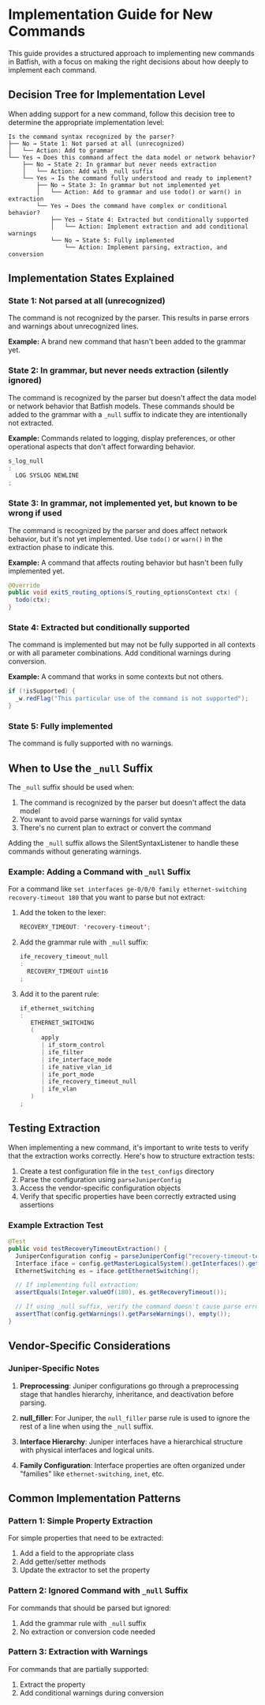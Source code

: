 # Implementation Guide for New Commands

This guide provides a structured approach to implementing new commands in Batfish, with a focus on making the right decisions about how deeply to implement each command.

## Decision Tree for Implementation Level

When adding support for a new command, follow this decision tree to determine the appropriate implementation level:

```
Is the command syntax recognized by the parser?
├── No → State 1: Not parsed at all (unrecognized)
│   └── Action: Add to grammar
└── Yes → Does this command affect the data model or network behavior?
    ├── No → State 2: In grammar but never needs extraction
    │   └── Action: Add with _null suffix
    └── Yes → Is the command fully understood and ready to implement?
        ├── No → State 3: In grammar but not implemented yet
        │   └── Action: Add to grammar and use todo() or warn() in extraction
        └── Yes → Does the command have complex or conditional behavior?
            ├── Yes → State 4: Extracted but conditionally supported
            │   └── Action: Implement extraction and add conditional warnings
            └── No → State 5: Fully implemented
                └── Action: Implement parsing, extraction, and conversion
```

## Implementation States Explained

### State 1: Not parsed at all (unrecognized)

The command is not recognized by the parser. This results in parse errors and warnings about unrecognized lines.

**Example:** A brand new command that hasn't been added to the grammar yet.

### State 2: In grammar, but never needs extraction (silently ignored)

The command is recognized by the parser but doesn't affect the data model or network behavior that Batfish models. These commands should be added to the grammar with a `_null` suffix to indicate they are intentionally not extracted.

**Example:** Commands related to logging, display preferences, or other operational aspects that don't affect forwarding behavior.

```java
s_log_null
:
  LOG SYSLOG NEWLINE
;
```

### State 3: In grammar, not implemented yet, but known to be wrong if used

The command is recognized by the parser and does affect network behavior, but it's not yet implemented. Use `todo()` or `warn()` in the extraction phase to indicate this.

**Example:** A command that affects routing behavior but hasn't been fully implemented yet.

```java
@Override
public void exitS_routing_options(S_routing_optionsContext ctx) {
  todo(ctx);
}
```

### State 4: Extracted but conditionally supported

The command is implemented but may not be fully supported in all contexts or with all parameter combinations. Add conditional warnings during conversion.

**Example:** A command that works in some contexts but not others.

```java
if (!isSupported) {
  _w.redFlag("This particular use of the command is not supported");
}
```

### State 5: Fully implemented

The command is fully supported with no warnings.

## When to Use the `_null` Suffix

The `_null` suffix should be used when:

1. The command is recognized by the parser but doesn't affect the data model
2. You want to avoid parse warnings for valid syntax
3. There's no current plan to extract or convert the command

Adding the `_null` suffix allows the SilentSyntaxListener to handle these commands without generating warnings.

### Example: Adding a Command with `_null` Suffix

For a command like `set interfaces ge-0/0/0 family ethernet-switching recovery-timeout 180` that you want to parse but not extract:

1. Add the token to the lexer:

   ```java
   RECOVERY_TIMEOUT: 'recovery-timeout';
   ```

2. Add the grammar rule with `_null` suffix:

   ```java
   ife_recovery_timeout_null
   :
     RECOVERY_TIMEOUT uint16
   ;
   ```

3. Add it to the parent rule:
   ```java
   if_ethernet_switching
   :
      ETHERNET_SWITCHING
      (
         apply
         | if_storm_control
         | ife_filter
         | ife_interface_mode
         | ife_native_vlan_id
         | ife_port_mode
         | ife_recovery_timeout_null
         | ife_vlan
      )
   ;
   ```

## Testing Extraction

When implementing a new command, it's important to write tests to verify that the extraction works correctly. Here's how to structure extraction tests:

1. Create a test configuration file in the `test_configs` directory
2. Parse the configuration using `parseJuniperConfig`
3. Access the vendor-specific configuration objects
4. Verify that specific properties have been correctly extracted using assertions

### Example Extraction Test

```java
@Test
public void testRecoveryTimeoutExtraction() {
  JuniperConfiguration config = parseJuniperConfig("recovery-timeout-test");
  Interface iface = config.getMasterLogicalSystem().getInterfaces().get("ge-0/0/0");
  EthernetSwitching es = iface.getEthernetSwitching();

  // If implementing full extraction:
  assertEquals(Integer.valueOf(180), es.getRecoveryTimeout());

  // If using _null suffix, verify the command doesn't cause parse errors:
  assertThat(config.getWarnings().getParseWarnings(), empty());
}
```

## Vendor-Specific Considerations

### Juniper-Specific Notes

1. **Preprocessing**: Juniper configurations go through a preprocessing stage that handles hierarchy, inheritance, and deactivation before parsing.

2. **null_filler**: For Juniper, the `null_filler` parse rule is used to ignore the rest of a line when using the `_null` suffix.

3. **Interface Hierarchy**: Juniper interfaces have a hierarchical structure with physical interfaces and logical units.

4. **Family Configuration**: Interface properties are often organized under "families" like `ethernet-switching`, `inet`, etc.

## Common Implementation Patterns

### Pattern 1: Simple Property Extraction

For simple properties that need to be extracted:

1. Add a field to the appropriate class
2. Add getter/setter methods
3. Update the extractor to set the property

### Pattern 2: Ignored Command with `_null` Suffix

For commands that should be parsed but ignored:

1. Add the grammar rule with `_null` suffix
2. No extraction or conversion code needed

### Pattern 3: Extraction with Warnings

For commands that are partially supported:

1. Extract the property
2. Add conditional warnings during conversion
